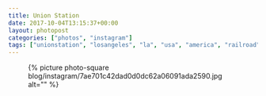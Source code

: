 ```yaml
---
title: Union Station
date: 2017-10-04T13:15:37+00:00
layout: photopost
categories: ["photos", "instagram"]
tags: ["unionstation", "losangeles", "la", "usa", "america", "railroad", "trains", "transport", "architecture"]
---
```


<figure class="photo photo--square">
  {% picture photo-square blog/instagram/7ae701c42dad0d0dc62a06091ada2590.jpg alt="" %}
</figure>


